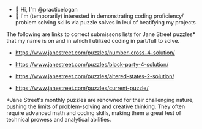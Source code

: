 - 👋 Hi, I’m @practicelogan
- 🚩 I'm (temporarily) interested in demonstrating coding proficiency/ problem solving skills via puzzle solves in leui of beatifying my projects

The following are links to correct submissons lists for Jane Street puzzles* that my name is on and in which I utilized coding in part/full to solve.

- https://www.janestreet.com/puzzles/number-cross-4-solution/

- https://www.janestreet.com/puzzles/block-party-4-solution/

- https://www.janestreet.com/puzzles/altered-states-2-solution/

- https://www.janestreet.com/puzzles/current-puzzle/

*Jane Street's monthly puzzles are renowned for their challenging nature, pushing the limits of problem-solving and creative thinking. 
They often require advanced math and coding skills, making them a great test of technical prowess and analytical abilities.

<!---
practicelogan/practicelogan is a ✨ special ✨ repository because its `README.md` (this file) appears on your GitHub profile.
You can click the Preview link to take a look at your changes.
--->
